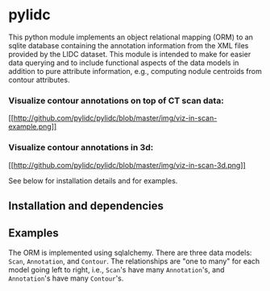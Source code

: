 # pylidc

This python module implements an object relational mapping (ORM) to an sqlite database containing the annotation information from the XML files provided by the LIDC dataset. This module is intended to make for easier data querying and to include functional aspects of the data models in addition to pure attribute information, e.g., computing nodule centroids from contour attributes.

### Visualize contour annotations on top of CT scan data:
[[http://github.com/pylidc/pylidc/blob/master/img/viz-in-scan-example.png]]

### Visualize contour annotations in 3d:
[[http://github.com/pylidc/pylidc/blob/master/img/viz-in-scan-3d.png]]

See below for installation details and for examples.

## Installation and dependencies



## Examples

The ORM is implemented using sqlalchemy. There are three data models: `Scan`, `Annotation`, and `Contour`. The relationships are "one to many" for each model going left to right, i.e., `Scan`'s have many `Annotation`'s, and `Annotation`'s have many `Contour`'s.

